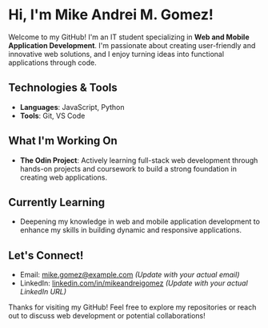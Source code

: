 # Hi, I'm Mike Andrei M. Gomez!

Welcome to my GitHub! I'm an IT student specializing in **Web and Mobile Application Development**. I'm passionate about creating user-friendly and innovative web solutions, and I enjoy turning ideas into functional applications through code.

## Technologies & Tools
- **Languages**: JavaScript, Python
- **Tools**: Git, VS Code

## What I'm Working On
- **The Odin Project**: Actively learning full-stack web development through hands-on projects and coursework to build a strong foundation in creating web applications.

## Currently Learning
- Deepening my knowledge in web and mobile application development to enhance my skills in building dynamic and responsive applications.

## Let's Connect!
-  Email: [mike.gomez@example.com](mailto:mike.gomez@example.com) *(Update with your actual email)*
-  LinkedIn: [linkedin.com/in/mikeandreigomez](https://linkedin.com/in/mikeandreigomez) *(Update with your actual LinkedIn URL)*

Thanks for visiting my GitHub! Feel free to explore my repositories or reach out to discuss web development or potential collaborations!
